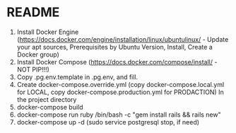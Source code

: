 # README

1. Install Docker Engine (https://docs.docker.com/engine/installation/linux/ubuntulinux/ - Update your apt sources, Prerequisites by Ubuntu Version, Install, Create a Docker group)
2. Install Docker Compose (https://docs.docker.com/compose/install/ - NOT PIP!!!)
3. Copy .pg.env.template in .pg.env, and fill.
4. Create docker-compose.override.yml (copy docker-compose.local.yml for LOCAL, copy docker-compose.production.yml for PRODACTION)
In the project directory
5. docker-compose build
6. docker-compose run ruby /bin/bash -c "gem install rails && rails new"
7. docker-compose up -d (sudo service postgresql stop, if need)




















